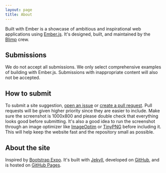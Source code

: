 ```yaml
---
layout: page
title: About
---
```


Built with Ember is a showcase of ambitious and inspirational web applications using [Ember.js](http://emberjs.com). It's designed, built, and maintained by the [Blimp](http://blimp.io) crew.


## Submissions

We do not accept all submissions. We only select comprehensive examples of building with Ember.js. Submissions with inappropriate content will also not be accepted.

## How to submit

To submit a site suggestion, [open an issue](https://github.com/getblimp/built-with-ember/issues/new) or [create a pull request](https://github.com/GetBlimp/built-with-ember). Pull requests will be given higher priority since they are easier to include. Make sure the screenshot is 1000x800 and please double check that everything looks good before submitting. It's also a good idea to run the screenshot through an image optimizer like [ImageOptim](https://imageoptim.com/) or [TinyPNG](https://tinypng.com/) before including it. This will help keep the website fast and the repository small as possible.

## About the site

Inspired by [Bootstrap Expo](http://expo.getbootstrap.com/). It's built with [Jekyll](http://jekyllrb.com), developed on [GitHub](https://github.com/getblimp/built-with-ember), and is hosted on [GitHub Pages](https://pages.github.com).
